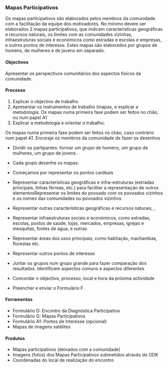 ### Mapas Participativos

Os mapas participativos são elaborados pelos membros da comunidade com a facilitação da equipe dos motivadores. No mínimo devem ser elaborados 2 mapas participativos, que indicam características geográficas e recursos naturais, os limites com as comunidades vizinhas, infraestruturas sociais e económicos como estradas e escolas e empresas, e outros pontos de interesse. Estes mapas são elaborados por grupos de homens, de mulheres e de jovens em separado.

#### Objectivos

Apresentar os perspectivos comunitários dos aspectos físicos da comunidade.

#### Processo

1. Explicar o objectivo de trabalho
2. Apresentar os instrumentos de trabalho \(mapas, e explicar a metodologia. Os mapas numa primeira fase podem ser feitos no chão, ou num papel A1
3. Explicar a metodologia e orientar o trabalho;

Os mapas numa primeira fase podem ser feitos no chão, caso contrário num papel A1. Encoraje os membros da comunidade de fazer os desenhos

* Dividir os partipantes: formar um grupo de homens, um grupo de mulheres, um grupo de jovens.
* Cada grupo desenhe os mapas:

* Começamos por representar os pontos cardeais

* Representar características geográficas e infra-estruturas \(estradas principais, linhas férreas, etc.\) para facilitar a representação de outros elementosRepresentar os limites do povoado com os povoados vizinhos e os nomes das comunidades ou povoados vizinhos

* Representar outras características geográficas e recursos naturais, ,
* Representar infraestruturas sociais e económicos, como estradas, escolas, postos de saúde, lojas, mercados, empresas, igrejas e mesquitas, fontes de agua, e outras
* Representar áreas dos usos principais, como habitação, machambas, florestas etc.
* Representar outros pontos de interesse

* Juntar os grupos num grupo grande para fazer comparação dos resultados. Identificem aspectos comuns e aspectos diferentes

* Concordar o objectivo, processo, local e hora da próxima actividade

* Preencher e enviar o Formulário F

#### Ferramentas

* Formulário D: Encontro da Diagnóstica Participativa
* Formulário G: Mapas Participativos
* Formulário A1: Pontos de Interesse \(opcional\)
* Mapas de imagens satélites

#### Produtos

* Mapas participativos \(deixados com a comunidade\)
* Imagens \(fotos\) dos Mapas Participativos submetidos através do ODK
* Coordenadas do local de realização do encontro



